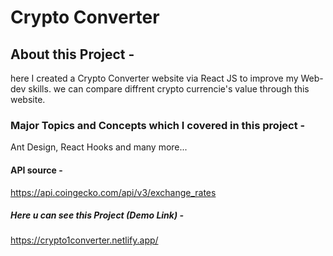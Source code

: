 # Crypto Converter

## About this Project -
here I created a Crypto Converter website via React JS to improve my Web-dev skills.
we can compare diffrent crypto currencie's value through this website.

### Major Topics and Concepts which I covered in this project - 
Ant Design, React Hooks and many  more...

#### API source - 
https://api.coingecko.com/api/v3/exchange_rates

##### Here u can see this Project (Demo Link) -
https://crypto1converter.netlify.app/